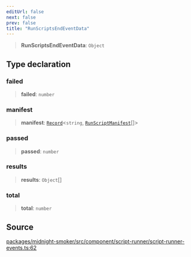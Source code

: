 ```yaml
---
editUrl: false
next: false
prev: false
title: "RunScriptsEndEventData"
---
```


> **RunScriptsEndEventData**: `Object`

## Type declaration

### failed

> **failed**: `number`

### manifest

> **manifest**: [`Record`]( https://www.typescriptlang.org/docs/handbook/utility-types.html#recordkeys-type )\<`string`, [`RunScriptManifest`](/api/midnight-smoker/midnight-smoker/pkg-manager/interfaces/runscriptmanifest/)[]\>

### passed

> **passed**: `number`

### results

> **results**: `Object`[]

### total

> **total**: `number`

## Source

[packages/midnight-smoker/src/component/script-runner/script-runner-events.ts:62](https://github.com/boneskull/midnight-smoker/blob/417858b/packages/midnight-smoker/src/component/script-runner/script-runner-events.ts#L62)
